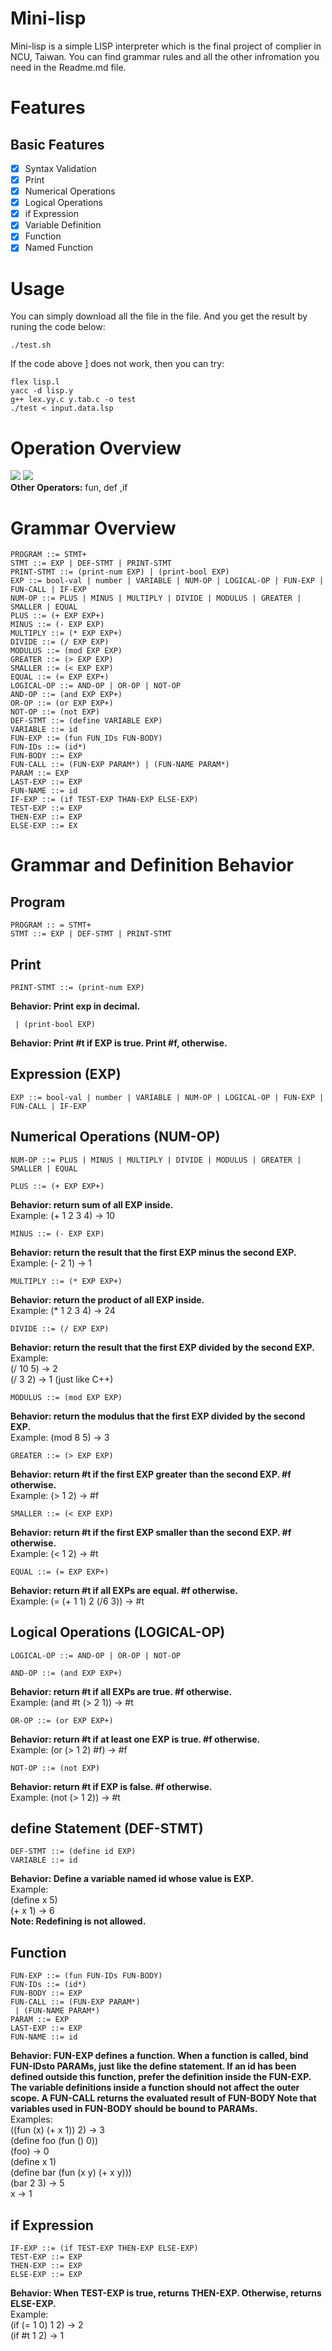 # Mini-lisp
Mini-lisp is a simple LISP interpreter which is the final project of complier in NCU, Taiwan. You can find grammar rules and all the other infromation you need in the Readme.md file.
# Features
## Basic Features
- [x] Syntax Validation
- [x] Print
- [x] Numerical Operations
- [x] Logical Operations
- [x] if Expression
- [x] Variable Definition
- [x] Function
- [x] Named Function
# Usage
You can simply download all the file in the file. And you get the result by runing the code below:
```
./test.sh
```
If the code above ] does not work, then you can try:
```
flex lisp.l
yacc -d lisp.y
g++ lex.yy.c y.tab.c -o test
./test < input.data.lsp
```
# Operation Overview
![](https://i.imgur.com/iE3kiiC.png)
![](https://i.imgur.com/4eJouQ8.png)\
**Other Operators:** fun, def ,if
# Grammar Overview
``` ebnf
PROGRAM ::= STMT+
STMT ::= EXP | DEF-STMT | PRINT-STMT
PRINT-STMT ::= (print-num EXP) | (print-bool EXP)
EXP ::= bool-val | number | VARIABLE | NUM-OP | LOGICAL-OP | FUN-EXP | FUN-CALL | IF-EXP
NUM-OP ::= PLUS | MINUS | MULTIPLY | DIVIDE | MODULUS | GREATER | SMALLER | EQUAL
PLUS ::= (+ EXP EXP+)
MINUS ::= (- EXP EXP)
MULTIPLY ::= (* EXP EXP+)
DIVIDE ::= (/ EXP EXP)
MODULUS ::= (mod EXP EXP)
GREATER ::= (> EXP EXP)
SMALLER ::= (< EXP EXP)
EQUAL ::= (= EXP EXP+)
LOGICAL-OP ::= AND-OP | OR-OP | NOT-OP
AND-OP ::= (and EXP EXP+)
OR-OP ::= (or EXP EXP+)
NOT-OP ::= (not EXP)
DEF-STMT ::= (define VARIABLE EXP)
VARIABLE ::= id
FUN-EXP ::= (fun FUN_IDs FUN-BODY)
FUN-IDs ::= (id*)
FUN-BODY ::= EXP
FUN-CALL ::= (FUN-EXP PARAM*) | (FUN-NAME PARAM*)
PARAM ::= EXP
LAST-EXP ::= EXP
FUN-NAME ::= id
IF-EXP ::= (if TEST-EXP THAN-EXP ELSE-EXP)
TEST-EXP ::= EXP
THEN-EXP ::= EXP
ELSE-EXP ::= EX
```
# Grammar and Definition Behavior
## Program
``` ebnf
PROGRAM :: = STMT+
STMT ::= EXP | DEF-STMT | PRINT-STMT
```
## Print
``` ebnf
PRINT-STMT ::= (print-num EXP)
```
**Behavior: Print exp in decimal.**
``` ebnf
 | (print-bool EXP)
 ```
**Behavior: Print #t if EXP is true. Print #f, otherwise.**
## Expression (EXP)
``` ebnf
EXP ::= bool-val | number | VARIABLE | NUM-OP | LOGICAL-OP | FUN-EXP | FUN-CALL | IF-EXP
```
## Numerical Operations (NUM-OP)
``` ebnf
NUM-OP ::= PLUS | MINUS | MULTIPLY | DIVIDE | MODULUS | GREATER | SMALLER | EQUAL
```
``` ebnf
PLUS ::= (+ EXP EXP+)
```
**Behavior: return sum of all EXP inside.**\
Example: (+ 1 2 3 4) → 10
```ebnf
MINUS ::= (- EXP EXP)
```
**Behavior: return the result that the first EXP minus the second EXP.**\
Example: (- 2 1) → 1
```ebnf
MULTIPLY ::= (* EXP EXP+)
```
**Behavior: return the product of all EXP inside.**\
Example: (* 1 2 3 4) → 24
```ebnf
DIVIDE ::= (/ EXP EXP)
```
**Behavior: return the result that the first EXP divided by the second EXP.**\
Example:\
(/ 10 5) → 2\
(/ 3 2) → 1 (just like C++)
``` ebnf
MODULUS ::= (mod EXP EXP)
```
**Behavior: return the modulus that the first EXP divided by the second EXP.**\
Example: (mod 8 5) → 3
``` ebnf
GREATER ::= (> EXP EXP)
```
**Behavior: return #t if the first EXP greater than the second EXP. #f otherwise.**\
Example: (> 1 2) → #f
```ednf
SMALLER ::= (< EXP EXP)
```
**Behavior: return #t if the first EXP smaller than the second EXP. #f otherwise.**\
Example: (< 1 2) → #t
``` ebnf
EQUAL ::= (= EXP EXP+)
```
**Behavior: return #t if all EXPs are equal. #f otherwise.**\
Example: (= (+ 1 1) 2 (/6 3)) → #t
## Logical Operations (LOGICAL-OP)
```ebnf
LOGICAL-OP ::= AND-OP | OR-OP | NOT-OP
```
```ebnf
AND-OP ::= (and EXP EXP+)
```
**Behavior: return #t if all EXPs are true. #f otherwise.**\
Example: (and #t (> 2 1)) → #t
```ebnf
OR-OP ::= (or EXP EXP+)
```
**Behavior: return #t if at least one EXP is true. #f otherwise.**\
Example: (or (> 1 2) #f) → #f
```ebnf
NOT-OP ::= (not EXP)
```
**Behavior: return #t if EXP is false. #f otherwise.**\
Example: (not (> 1 2)) → #t
## define Statement (DEF-STMT)
```ebnf
DEF-STMT ::= (define id EXP)
VARIABLE ::= id
```
**Behavior: Define a variable named id whose value is EXP.**\
Example:\
(define x 5)\
(+ x 1) → 6\
**Note: Redefining is not allowed.**
## Function
```ebnf
FUN-EXP ::= (fun FUN-IDs FUN-BODY)
FUN-IDs ::= (id*)
FUN-BODY ::= EXP
FUN-CALL ::= (FUN-EXP PARAM*)
 | (FUN-NAME PARAM*)
PARAM ::= EXP
LAST-EXP ::= EXP
FUN-NAME ::= id
```
**Behavior: FUN-EXP defines a function. When a function is called, bind FUN-IDsto PARAMs, just like the define statement. If an id has been defined outside this function, prefer the definition inside the FUN-EXP. The variable definitions inside a function should not affect the outer scope. A FUN-CALL returns the evaluated result of FUN-BODY Note that variables used in FUN-BODY should be bound to PARAMs.**\
Examples:\
((fun (x) (+ x 1)) 2) → 3\
(define foo (fun () 0))\
(foo) → 0\
(define x 1)\
(define bar (fun (x y) (+ x y)))\
(bar 2 3) → 5\
x → 1
## if Expression
```ebnf
IF-EXP ::= (if TEST-EXP THEN-EXP ELSE-EXP)
TEST-EXP ::= EXP
THEN-EXP ::= EXP
ELSE-EXP ::= EXP
```
**Behavior: When TEST-EXP is true, returns THEN-EXP. Otherwise, returns ELSE-EXP.**\
Example:\
(if (= 1 0) 1 2) → 2\
(if #t 1 2) → 1
